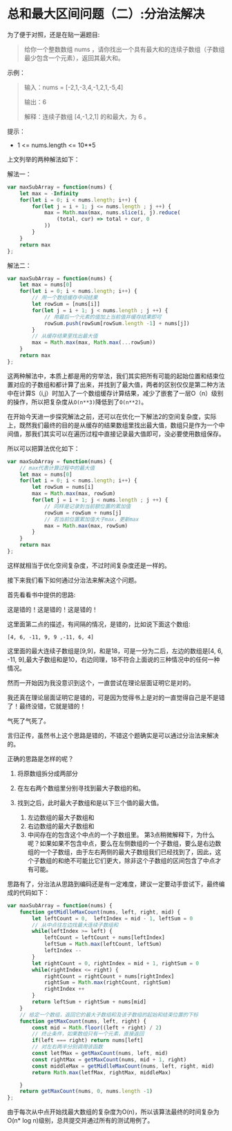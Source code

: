 # 总和最大区间问题（二）:分治法解决

为了便于对照，还是在贴一遍题目:

> 给你一个整数数组 nums ，请你找出一个具有最大和的连续子数组（子数组最少包含一个元素），返回其最大和。

示例：

>输入：nums = [-2,1,-3,4,-1,2,1,-5,4]
>
>输出：6
>
>解释：连续子数组 [4,-1,2,1] 的和最大，为 6 。

提示：
* 1 <= nums.length <= 10**5

上文列举的两种解法如下：

解法一：

```js
var maxSubArray = function(nums) {
    let max = -Infinity
    for(let i = 0; i < nums.length; i++) {
        for(let j = i + 1; j <= nums.length ; j ++) {
            max = Math.max(max, nums.slice(i, j).reduce(
                (total, cur) => total + cur, 0
            ))
        }
    }
    return max
};
```

解法二：

```js
var maxSubArray = function(nums) {
    let max = nums[0]
    for(let i = 0; i < nums.length; i++) {
        // 用一个数组缓存中间结果
        let rowSum = [nums[i]]
        for(let j = i + 1; j < nums.length ; j ++) {
            // 用最后一个元素的值加上当前值并缓存结果即可
            rowSum.push(rowSum[rowSum.length -1] + nums[j])
        }
        // 从缓存结果里找出最大值
        max = Math.max(max, Math.max(...rowSum))
    }
    return max
};
```

这两种解法中，本质上都是用的穷举法，我们其实把所有可能的起始位置和结束位置对应的子数组和都计算了出来，并找到了最大值，两者的区别仅仅是第二种方法中在计算S（i,j）时加入了一个数组缓存计算结果，减少了嵌套了一层O（n）级别的操作，所以把复杂度从`O(n**3)`降低到了`O(n**2)`。

在开始今天进一步探究解法之前，还可以在优化一下解法2的空间复杂度，实际上，既然我们最终的目的是从缓存的结果数组里找出最大值，数组只是作为一个中间值，那我们其实可以在遍历过程中直接记录最大值即可，没必要使用数组保存。

所以可以把算法优化如下：

```js
var maxSubArray = function(nums) {
    // max代表计算过程中的最大值
    let max = nums[0]
    for(let i = 0; i < nums.length; i++) {
        let rowSum = nums[i]
        max = Math.max(max, rowSum)
        for(let j = i + 1; j < nums.length ; j ++) {
            // 同样是记录到当前额位置的累加值
            rowSum = rowSum + nums[j]
            // 若当前位置累加值大于max，更新max
            max = Math.max(max, rowSum)
        }
    }
    return max
};
```

这样就相当于优化空间复杂度，不过时间复杂度还是一样的。

接下来我们看下如何通过分治法来解决这个问题。

首先看看书中提供的思路:

<!-- ![](../images/maxCount.md) -->

这是错的！这是错的！这是错的！

这里面第二点的描述，有间隔的情况，是错的，比如说下面这个数组:

`[4, 6, -11, 9, 9 ,-11, 6, 4]`

这里面的最大连续子数组是[9,9]，和是18，可是一分为二后，左边的数组是[4, 6, -11, 9],最大子数组和是10，右边同理，18不符合上面说的三种情况中的任何一种情况。

然而一开始因为我没意识到这个，一直尝试在理论层面证明它是对的。

我还真在理论层面证明它是错的，可是因为觉得书上是对的一直觉得自己是不是错了！最终没错，它就是错的！

气死了气死了。

言归正传，虽然书上这个思路是错的，不错这个题确实是可以通过分治法来解决的。

正确的思路是怎样的呢？

1. 将原数组拆分成两部分

2. 在左右两个数组里分别寻找到最大子数组的和。

3. 找到之后，此时最大子数组和是以下三个值的最大值。

    1. 左边数组的最大子数组和
    2. 右边数组的最大子数组和
    3. 中间存在的包含这个中点的一个子数组里。
第3点稍微解释下，为什么呢？如果如果不包含中点，要么在左侧数组的一个子数组，要么是右边数组的一个子数组，由于左右两侧的最大子数组我们已经找到了，因此，这个子数组的和绝不可能比它们更大，除非这个子数组的区间包含了中点才有可能。

思路有了，分治法从思路到编码还是有一定难度，建议一定要动手尝试下，最终编成的代码如下：

```js
var maxSubArray = function(nums) {
    function getMidlleMaxCount(nums, left, right, mid) {
        let leftCount = 0,  leftIndex = mid - 1, leftSum = 0
        // 从中点往左边找最大连续子数组和
        while(leftIndex >= left) {
            leftCount = leftCount + nums[leftIndex]
            leftSum = Math.max(leftCount, leftSum)
            leftIndex --
        }
        let rightCount = 0, rightIndex = mid + 1, rightSum = 0
        while(rightIndex <= right) {
            rightCount = rightCount + nums[rightIndex]
            rightSum = Math.max(rightCount, rightSum)
            rightIndex ++
        }
        return leftSum + rightSum + nums[mid]
    }
    // 给定一个数组，返回它的最大子数组和及该子数组的起始和结束位置的下标
    function getMaxCount(nums, left, right) {
        const mid = Math.floor((left + right) / 2)
        // 终止条件，如果数组只有一个元素，直接返回
        if(left === right) return nums[left]
        // 对左右两半分别调用该函数
        const letfMax = getMaxCount(nums, left, mid)
        const rightMax = getMaxCount(nums, mid + 1, right)
        const middleMax = getMidlleMaxCount(nums, left, right, mid)
        return Math.max(letfMax, rightMax, middleMax)

    }
    return getMaxCount(nums, 0, nums.length -1)
};
```
由于每次从中点开始找最大数组的复杂度为O(n)，所以该算法最终的时间复杂为O(n* log n)级别，总共提交并通过所有的测试用例了。